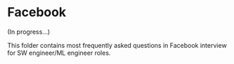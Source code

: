 Facebook
==========
(In progress...)

This folder contains most frequently asked questions in Facebook interview for SW engineer/ML engineer roles.
